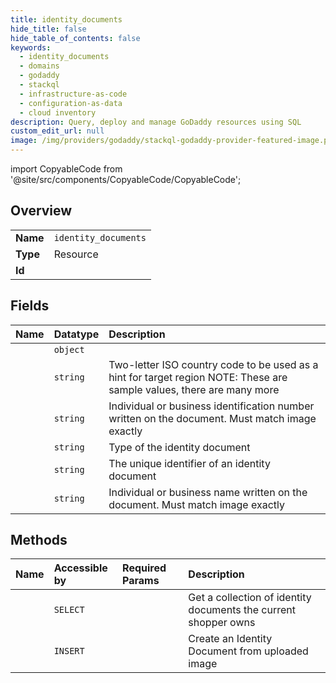 ```yaml
---
title: identity_documents
hide_title: false
hide_table_of_contents: false
keywords:
  - identity_documents
  - domains
  - godaddy    
  - stackql
  - infrastructure-as-code
  - configuration-as-data
  - cloud inventory
description: Query, deploy and manage GoDaddy resources using SQL
custom_edit_url: null
image: /img/providers/godaddy/stackql-godaddy-provider-featured-image.png
---
```


import CopyableCode from '@site/src/components/CopyableCode/CopyableCode';




## Overview
<table><tbody>
<tr><td><b>Name</b></td><td><code>identity_documents</code></td></tr>
<tr><td><b>Type</b></td><td>Resource</td></tr>
<tr><td><b>Id</b></td><td><CopyableCode code="godaddy.domains.identity_documents" /></td></tr>
</tbody></table>

## Fields
| Name | Datatype | Description |
|:-----|:---------|:------------|
| <CopyableCode code="contact" /> | `object` |  |
| <CopyableCode code="identificationCountry" /> | `string` | Two-letter ISO country code to be used as a hint for target region NOTE: These are sample values, there are many  more  |
| <CopyableCode code="identificationNumber" /> | `string` | Individual or business identification number written on the document. Must match image exactly |
| <CopyableCode code="identificationType" /> | `string` | Type of the identity document |
| <CopyableCode code="identityDocumentId" /> | `string` | The unique identifier of an identity document |
| <CopyableCode code="legalEntityName" /> | `string` | Individual or business name written on the document. Must match image exactly |
## Methods
| Name | Accessible by | Required Params | Description |
|:-----|:--------------|:----------------|:------------|
| <CopyableCode code="list_identity_documents" /> | `SELECT` |  | Get a collection of identity documents the current shopper owns |
| <CopyableCode code="create_identity_document" /> | `INSERT` | <CopyableCode code="data__contact, data__identificationCountry, data__identificationNumber, data__identificationType, data__image, data__legalEntityName" /> | Create an Identity Document from uploaded image |
